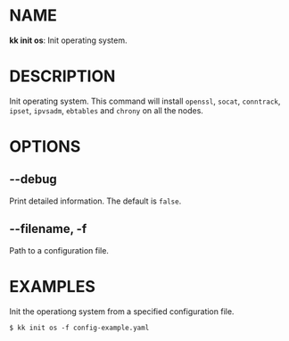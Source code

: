 # NAME
**kk init os**: Init operating system.

# DESCRIPTION
Init operating system. This command will install `openssl`, `socat`, `conntrack`, `ipset`, `ipvsadm`, `ebtables` and `chrony`  on all the nodes.

# OPTIONS

## **--debug**
Print detailed information. The default is `false`.

## **--filename, -f**
Path to a configuration file.

# EXAMPLES
Init the operationg system from a specified configuration file.
```
$ kk init os -f config-example.yaml
```


